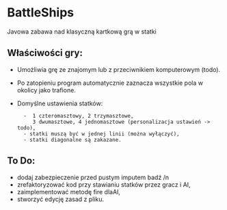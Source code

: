 # BattleShips
Javowa zabawa nad klasyczną kartkową grą w statki

Właściwości gry:
-
- Umożliwia grę ze znajomym lub z przeciwnikiem komputerowym (todo).
- Po zatopieniu program automatycznie zaznacza wszystkie pola w okolicy jako trafione.
- Domyślne ustawienia statków: 

        -  1 czteromasztowy, 2 trzymasztowe,
           3 dwumasztowe, 4 jednomasztowe (personalizacja ustawień -> todo),
        - statki muszą być w jednej linii (można wyłączyć),
        - statki diagonalne są zakazane.



To Do:
-
- dodaj zabezpieczenie przed pustym imputem badź /n
- zrefaktoryzować kod przy stawianiu statków przez gracz i AI,
- zaimplementować  metodę fire dlaAI,
- stworzyć edycję zasad z pliku.


